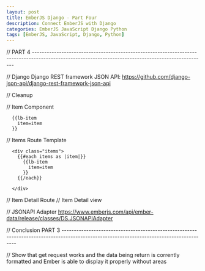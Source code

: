 ```yaml
---
layout: post
title: EmberJS Django - Part Four
description: Connect EmberJS with Django
categories: EmberJS JavaScript Django Python
tags: [EmberJS, JavaScript, Django, Python]
---
```


// PART 4 ----------------------------------------------------------------------------------------------------------------------------------------------------

// Django
  Django REST framework JSON API: https://github.com/django-json-api/django-rest-framework-json-api

// Cleanup

// Item Component
```
  {{lb-item
    item=item
  }}
```

// Items Route Template
```
  <div class="items">
    {{#each items as |item|}}
      {{lb-item
        item=item
      }}
    {{/each}}

  </div>
```

// Item Detail Route
// Item Detail view

// JSONAPI Adapter
  https://www.emberjs.com/api/ember-data/release/classes/DS.JSONAPIAdapter

// Conclusion PART 3 -----------------------------------------------------------------------------------------------------------------------------------------

// Show that get request works and the data being return is corrently formatted and Ember is able to display it properly without areas
